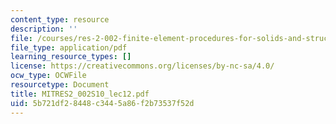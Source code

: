 ```yaml
---
content_type: resource
description: ''
file: /courses/res-2-002-finite-element-procedures-for-solids-and-structures-spring-2010/5b721df28448c3445a86f2b73537f52d_MITRES2_002S10_lec12.pdf
file_type: application/pdf
learning_resource_types: []
license: https://creativecommons.org/licenses/by-nc-sa/4.0/
ocw_type: OCWFile
resourcetype: Document
title: MITRES2_002S10_lec12.pdf
uid: 5b721df2-8448-c344-5a86-f2b73537f52d
---
```

